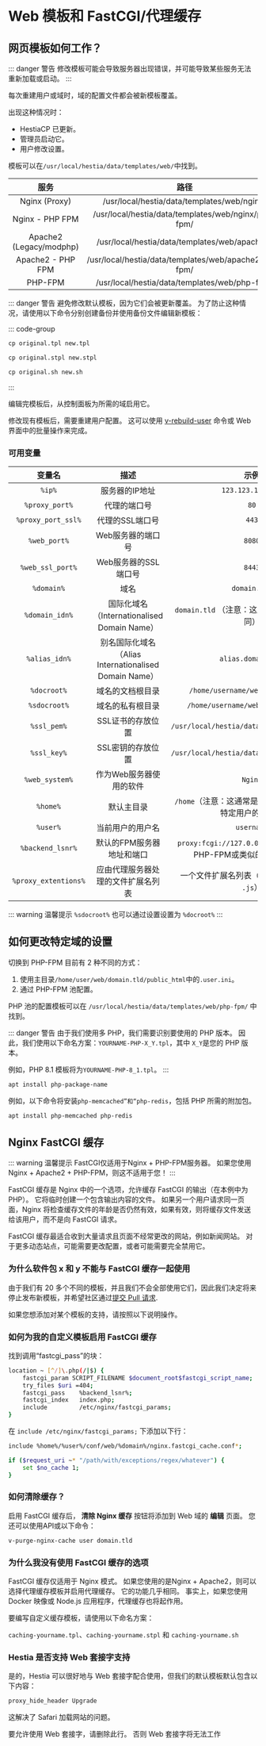 # Web 模板和 FastCGI/代理缓存

## 网页模板如何工作？

::: danger 警告
修改模板可能会导致服务器出现错误，并可能导致某些服务无法重新加载或启动。
:::

每次重建用户或域时，域的配置文件都会被新模板覆盖。

出现这种情况时：

- HestiaCP 已更新。
- 管理员启动它。
- 用户修改设置。

模板可以在`/usr/local/hestia/data/templates/web/`中找到。

| 服务 | 路径 |
| :--: | :--: |
| Nginx (Proxy)           | /usr/local/hestia/data/templates/web/nginx/           |
| Nginx - PHP FPM         | /usr/local/hestia/data/templates/web/nginx/php-fpm/   |
| Apache2 (Legacy/modphp) | /usr/local/hestia/data/templates/web/apache2/         |
| Apache2 - PHP FPM       | /usr/local/hestia/data/templates/web/apache2/php-fpm/ |
| PHP-FPM                 | /usr/local/hestia/data/templates/web/php-fpm/         |

::: danger 警告
避免修改默认模板，因为它们会被更新覆盖。 为了防止这种情况，请使用以下命令分别创建备份并使用备份文件编辑新模板：

::: code-group

``` 1
cp original.tpl new.tpl
```

``` 2
cp original.stpl new.stpl
```

``` 3
cp original.sh new.sh
```

:::

编辑完模板后，从控制面板为所需的域启用它。

修改现有模板后，需要重建用户配置。 这可以使用 [v-rebuild-user](../reference/cli#v-rebuild-user) 命令或 Web 界面中的批量操作来完成。

### 可用变量

| 变量名 | 描述 | 示例 |
| :--: | :--: | :--: |
| `%ip%`               | 服务器的IP地址                                      | `123.123.123.123`                          |
| `%proxy_port%`       | 代理的端口号                                        | `80`                                       |
| `%proxy_port_ssl%`   | 代理的SSL端口号                                     | `443`                                      |
| `%web_port%`         | Web服务器的端口号                                   | `8080`                                     |
| `%web_ssl_port%`     | Web服务器的SSL端口号                                 | `8443`                                     |
| `%domain%`           | 域名                                                | `domain.tld`                               |
| `%domain_idn%`       | 国际化域名（Internationalised Domain Name）          | `domain.tld` （注意：这里可能与`%domain%`相同） |
| `%alias_idn%`        | 别名国际化域名（Alias Internationalised Domain Name） | `alias.domain.tld`                         |
| `%docroot%`          | 域名的文档根目录                                    | `/home/username/web/public_html/`          |
| `%sdocroot%`         | 域名的私有根目录                                    | `/home/username/web/public_shtml/`         |
| `%ssl_pem%`          | SSL证书的存放位置                                   | `/usr/local/hestia/data/user/username/ssl` |
| `%ssl_key%`          | SSL密钥的存放位置                                   | `/usr/local/hestia/data/user/username/ssl` |
| `%web_system%`       | 作为Web服务器使用的软件                               | `Nginx`                                    |
| `%home%`             | 默认主目录                                          | `/home`（注意：这通常是主目录的根，而不是特定用户的目录） |
| `%user%`             | 当前用户的用户名                                    | `username`                                 |
| `%backend_lsnr%`     | 默认的FPM服务器地址和端口                             | `proxy:fcgi://127.0.0.1:9000`（通常指向PHP-FPM或类似的进程管理器） |
| `%proxy_extentions%` | 应由代理服务器处理的文件扩展名列表                    | 一个文件扩展名列表（例如：`.php .html .js`）   |

::: warning 温馨提示
`%sdocroot%` 也可以通过设置设置为 `%docroot%`
:::

## 如何更改特定域的设置

切换到 PHP-FPM 目前有 2 种不同的方式：

1. 使用主目录`/home/user/web/domain.tld/public_html`中的`.user.ini`。
2. 通过 PHP-FPM 池配置。

PHP 池的配置模板可以在 `/usr/local/hestia/data/templates/web/php-fpm/` 中找到。

::: danger 警告
由于我们使用多 PHP，我们需要识别要使用的 PHP 版本。 因此，我们使用以下命名方案：`YOURNAME-PHP-X_Y.tpl`，其中 `X_Y`是您的 PHP 版本。

例如，PHP 8.1 模板将为`YOURNAME-PHP-8_1.tpl`。
:::

```bash
apt install php-package-name
```

例如，以下命令将安装`php-memcached”和“php-redis`，包括 PHP 所需的附加包。

```bash
apt install php-memcached php-redis
```

## Nginx FastCGI 缓存

::: warning 温馨提示
FastCGI仅适用于Nginx + PHP-FPM服务器。 如果您使用 Nginx + Apache2 + PHP-FPM，则这不适用于您！
:::

FastCGI 缓存是 Nginx 中的一个选项，允许缓存 FastCGI 的输出（在本例中为 PHP）。 它将临时创建一个包含输出内容的文件。 如果另一个用户请求同一页面，Nginx 将检查缓存文件的年龄是否仍然有效，如果有效，则将缓存文件发送给该用户，而不是向 FastCGI 请求。

FastCGI 缓存最适合收到大量请求且页面不经常更改的网站，例如新闻网站。 对于更多动态站点，可能需要更改配置，或者可能需要完全禁用它。

### 为什么软件包 x 和 y 不能与 FastCGI 缓存一起使用

由于我们有 20 多个不同的模板，并且我们不会全部使用它们，因此我们决定将来停止发布新模板，并希望社区通过[提交 Pull 请求](https://github.com/hestiacp/hestiacp/pulls).

如果您想添加对某个模板的支持，请按照以下说明操作。

### 如何为我的自定义模板启用 FastCGI 缓存

找到调用“fastcgi_pass”的块：

```bash
location ~ [^/]\.php(/|$) {
    fastcgi_param SCRIPT_FILENAME $document_root$fastcgi_script_name;
    try_files $uri =404;
    fastcgi_pass    %backend_lsnr%;
    fastcgi_index   index.php;
    include         /etc/nginx/fastcgi_params;
}
```

在 `include /etc/nginx/fastcgi_params;` 下添加以下行：

```bash
include %home%/%user%/conf/web/%domain%/nginx.fastcgi_cache.conf*;

if ($request_uri ~* "/path/with/exceptions/regex/whatever") {
    set $no_cache 1;
}
```

### 如何清除缓存？

启用 FastCGI 缓存后，**<i class="fas fa-fw fa-trash"></i> 清除 Nginx 缓存** 按钮将添加到 Web 域的 **编辑** 页面。 您还可以使用API或以下命令：

```bash
v-purge-nginx-cache user domain.tld
```

### 为什么我没有使用 FastCGI 缓存的选项

FastCGI 缓存仅适用于 Nginx 模式。 如果您使用的是Nginx + Apache2，则可以选择代理缓存模板并启用代理缓存。 它的功能几乎相同。 事实上，如果您使用 Docker 映像或 Node.js 应用程序，代理缓存也将起作用。

要编写自定义缓存模板，请使用以下命名方案：

`caching-yourname.tpl`、`caching-yourname.stpl` 和 `caching-yourname.sh`

### Hestia 是否支持 Web 套接字支持

是的，Hestia 可以很好地与 Web 套接字配合使用，但我们的默认模板默认包含以下内容：

```bash
proxy_hide_header Upgrade
```

这解决了 Safari 加载网站的问题。

要允许使用 Web 套接字，请删除此行。 否则 Web 套接字将无法工作
